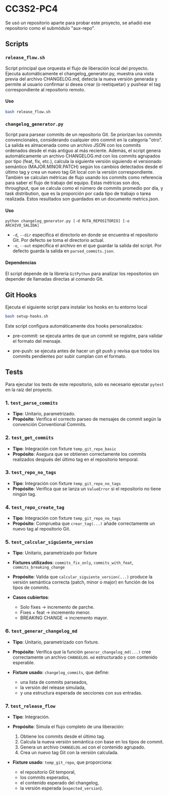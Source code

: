 # CC3S2-PC4

Se usó un repositorio aparte para probar este proyecto, se añadió ese repositorio como el submódulo "aux-repo".

## Scripts
### `release_flow.sh`
Script principal que orquesta el flujo de liberación local del proyecto. Ejecuta automáticamente el changelog_generator.py, muestra una vista previa del archivo CHANGELOG.md, detecta la nueva versión generada y permite al usuario confirmar si desea crear (o reetiquetar) y pushear el tag correspondiente al repositorio remoto.

#### Uso

```bash
bash release_flow.sh
```

### `changelog_generator.py`

Script para parsear commits de un repositorio Git. Se priorizan los commits convencionales, considerando cualquier otro commit en la categoría "otro". La salida es almacenada como un archivo JSON con los commits ordenados desde el más antiguo al más reciente. Además, el script genera automáticamente un archivo CHANGELOG.md con los commits agrupados por tipo (feat, fix, etc.), calcula la siguiente versión siguiendo el versionado semántico (MAJOR.MINOR.PATCH) según los cambios detectados desde el último tag y crea un nuevo tag Git local con la versión correspondiente.
También se calculan métricas de flujo usando los commits como referencia para saber el flujo de trabajo del equipo. Estas métricas son dos, throughput, que se calcula como el número de commits promedio por día, y task distribution, que es la proporción por cada tipo de trabajo o tarea realizada. Estos resultados son guardados en un documento metrics.json.

#### Uso

```
python changelog_generator.py [-d RUTA_REPOSITORIO] [-o ARCHIVO_SALIDA]
```

* `-d`, `--dir` especifica el directorio en donde se encuentra el repositorio Git. Por defecto se toma el directorio actual.
* `-o`, `--out` especifica el archivo en el que guardar la salida del script. Por defecto guarda la salida en `parsed_commits.json`.

#### Dependencias

El script depende de la librería `GitPython` para analizar los repositorios sin depender de llamadas directas al comando Git.

## Git Hooks

Ejecuta el siguiente script para instalar los hooks en tu entorno local
```bash
bash setup-hooks.sh
```
Este script configura automáticamente dos hooks personalizados:

- pre-commit: se ejecuta antes de que un commit se registre, para validar el formato del mensaje.

- pre-push: se ejecuta antes de hacer un git push y revisa que todos los commits pendientes por subir cumplan con el formato.

## Tests

Para ejecutar los tests de este repositorio, solo es necesario ejecutar `pytest` en la raíz del proyecto.

### 1. `test_parse_commits`

* **Tipo**: Unitario, parametrizado.
* **Propósito**: Verifica el correcto parseo de mensajes de commit según la convención Conventional Commits.

### 2. `test_get_commits`

* **Tipo**: Integración con fixture `temp_git_repo_basic`
* **Propósito**: Asegura que se obtienen correctamente los commits realizados después del último tag en el repositorio temporal.

### 3. `test_repo_no_tags`

* **Tipo**: Integración con fixture `temp_git_repo_no_tags`
* **Propósito**: Verifica que se lanza un `ValueError` si el repositorio no tiene ningún tag.

### 4. `test_repo_create_tag`

* **Tipo**: Integración con fixture `temp_git_repo_no_tags`
* **Propósito**: Comprueba que `crear_tag(...)` añade correctamente un nuevo tag al repositorio Git.

### 5. `test_calcular_siguiente_version`

* **Tipo**: Unitario, parametrizado por fixture
* **Fixtures utilizados**: `commits_fix_only`, `commits_with_feat`, `commits_breaking_change`
* **Propósito**: Valida que `calcular_siguiente_version(...)` produce la versión semántica correcta (patch, minor o major) en función de los tipos de commits.
* **Casos cubiertos**:

  * Solo fixes → incremento de parche.
  * Fixes + feat → incremento menor.
  * BREAKING CHANGE → incremento mayor.

### 6. `test_generar_changelog_md`

* **Tipo**: Unitario, parametrizado con fixture.
* **Propósito**: Verifica que la función `generar_changelog_md(...)` cree correctamente un archivo `CHANGELOG.md` estructurado y con contenido esperable.
* **Fixture usado**: `changelog_commits`, que define:

  * una lista de commits parseados,
  * la versión del release simulada,
  * y una estructura esperada de secciones con sus entradas.

### 7. `test_release_flow`

* **Tipo**: Integración.
* **Propósito**: Simula el flujo completo de una liberación:

  1. Obtiene los commits desde el último tag.
  2. Calcula la nueva versión semántica con base en los tipos de commit.
  3. Genera un archivo `CHANGELOG.md` con el contenido agrupado.
  4. Crea un nuevo tag Git con la versión calculada.
* **Fixture usado**: `temp_git_repo`, que proporciona:

  * el repositorio Git temporal,
  * los commits esperados,
  * el contenido esperado del changelog,
  * la versión esperada (`expected_version`).
